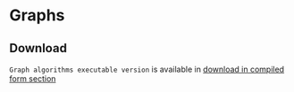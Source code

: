 # Graphs


## Download ###

`Graph algorithms executable version` is available in
[download in compiled form section](https://github.com/pi0trek8/Graphs/releases/tag/incidence-matrix)
